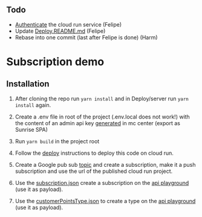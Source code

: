 ## Todo

- [Authenticate](https://youtu.be/zi9ndn2obdk?t=204) the cloud run service (Felipe)
- Update [Deploy.README.md](https://github.com/harm-meijer/subscription/blob/master/Deploy/Readme.md) (Felipe)
- Rebase into one commit (last after Felipe is done) (Harm)

# Subscription demo

## Installation

1. After cloning the repo run `yarn install` and in Deploy/server run `yarn install` again.

2. Create a .env file in root of the project (.env.local does not work!) with the content of an admin api key [generated](https://docs.commercetools.com/getting-started/create-api-client#create-an-api-client) in mc center (export as Sunrise SPA)

3. Run `yarn build` in the project root

4. Follow the [deploy](https://github.com/harm-meijer/subscription/blob/master/Deploy/Readme.md) instructions to deploy this code on cloud run.

5. Create a Google pub sub [topic](https://console.cloud.google.com/cloudpubsub/topic/list?referrer=search&project=ct-sales-207211) and create a subscription, make it a push subscription and use the url of the published cloud run project.

6. Use the [subscription.json](https://github.com/harm-meijer/subscription/blob/master/commercetools/subscription.json) create a subscription on the [api playground](https://impex.europe-west1.gcp.commercetools.com/playground) (use it as payload).

7. Use the [customerPointsType.json](https://github.com/harm-meijer/subscription/blob/master/commercetools/customerPointsType.json) to create a type on the [api playground](https://impex.europe-west1.gcp.commercetools.com/playground) (use it as payload).
